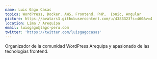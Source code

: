 ```yaml
---
name: Luis Gago Casas
topics: WordPress, Docker, AWS, Frontend, PHP,  Ionic, Angular
picture: https://avatars3.githubusercontent.com/u/4383323?s=460&v=4
location: Lima / Arequipa
email: luisgago@lagc-peru.com
twitter: 'https://twitter.com/luisgagocasas'
---
```


Organizador de la comunidad WordPress Arequipa y apasionado de las tecnologias frontend.